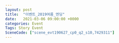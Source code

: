 ```yaml
---
layout: post
title:  "이벤트_2019여름_엔딩"
date:   2021-03-06 09:00:00 +0000
categories: Event
Tags: Story Event
SceneCode: ["scene_evt190627_cp0_q2_s10,7429311"]
---
```


